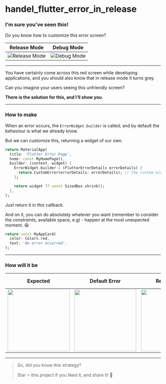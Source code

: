 # handel_flutter_error_in_release

### I'm sure you've seen this!

Do you know how to customize this error screen?


| Release Mode                 | Debug Mode                   |
| ---------------------------- | ---------------------------- |
| ![Release Mode](https://github.com/mazab99/handel_flutter_error_in_release/assets/108914401/7a42e0c2-7efb-4252-8aeb-ae80a5520a14) | ![Debug Mode](https://github.com/mazab99/handel_flutter_error_in_release/assets/108914401/31ad13b7-8971-48ee-abfc-70c503f12d04) |







---

You have certainly come across this red screen while developing applications, and you should also know that in release mode it turns grey.

Can you imagine your users seeing this unfriendly screen?

**There is the solution for this, and I'll show you.**

---

### How to make

When an error occurs, the `ErrorWidget.builder` is called; and by default the behaviour is what we already know.

But we can customize this, returning a widget of our own.

```dart
return MaterialApp(
  title: 'Flutter Error Page',
  home: const MyHomePage(),
  builder: (context, widget) {
    ErrorWidget.builder = (FlutterErrorDetails errorDetails) {
      return CustomError(errorDetails: errorDetails); // the custom widget
    };

    return widget ?? const SizedBox.shrink();
  },
);
```

Just return it in this callback.

And on it, you can do absolutely whatever you want (remember to consider the *constraints*, available space, e.g) - happen at the most unexpected moment. 😆

```dart
return const MyAppCard(
  color: Colors.red,
  text: 'An error occurred',
);
```

---

### How will it be

| Expected               | Default Error               | Release Error               | Debug and/or Release with Custom Widget |
| --------------------------- | --------------------------- | --------------------------- | --------------------------------------- |
| <img src="https://github.com/mazab99/handel_flutter_error_in_release/assets/108914401/b0f8458b-8e61-49be-a993-4938c210b079" width="200"> | <img src="https://github.com/mazab99/handel_flutter_error_in_release/assets/108914401/22d248d5-f684-4646-94ca-3e626f8fd018" width="200"> | <img src="https://github.com/mazab99/handel_flutter_error_in_release/assets/108914401/0876912d-6ec9-4615-98e0-46ac76d76b32" width="200"> | <img src="https://github.com/mazab99/handel_flutter_error_in_release/assets/108914401/b28b2444-c609-4cc6-92d6-565f4f72a1fa" width="200"> |



--- 


> So, did you know this strategy?
>
> Star ⭐️ this project if you liked it, and share it! 🚀
